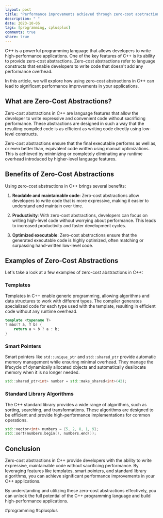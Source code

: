 ```yaml
---
layout: post
title: "Performance improvements achieved through zero-cost abstractions in C++"
description: " "
date: 2023-10-06
tags: [programming, cplusplus]
comments: true
share: true
---
```


C++ is a powerful programming language that allows developers to write high-performance applications. One of the key features of C++ is its ability to provide zero-cost abstractions. Zero-cost abstractions refer to language constructs that enable developers to write code that doesn't add any performance overhead.

In this article, we will explore how using zero-cost abstractions in C++ can lead to significant performance improvements in your applications.

## What are Zero-Cost Abstractions?

Zero-cost abstractions in C++ are language features that allow the developer to write expressive and convenient code without sacrificing performance. These abstractions are designed in such a way that the resulting compiled code is as efficient as writing code directly using low-level constructs.

Zero-cost abstractions ensure that the final executable performs as well as, or even better than, equivalent code written using manual optimizations. This is achieved by minimizing or completely eliminating any runtime overhead introduced by higher-level language features.

## Benefits of Zero-Cost Abstractions

Using zero-cost abstractions in C++ brings several benefits:

1. **Readable and maintainable code**: Zero-cost abstractions allow developers to write code that is more expressive, making it easier to understand and maintain over time.

2. **Productivity**: With zero-cost abstractions, developers can focus on writing high-level code without worrying about performance. This leads to increased productivity and faster development cycles.

3. **Optimized executable**: Zero-cost abstractions ensure that the generated executable code is highly optimized, often matching or surpassing hand-written low-level code.

## Examples of Zero-Cost Abstractions

Let's take a look at a few examples of zero-cost abstractions in C++:

### Templates

Templates in C++ enable generic programming, allowing algorithms and data structures to work with different types. The compiler generates specialized code for each type used with the template, resulting in efficient code without any runtime overhead.

```cpp
template <typename T>
T max(T a, T b) {
    return a > b ? a : b;
}
```

### Smart Pointers

Smart pointers like `std::unique_ptr` and `std::shared_ptr` provide automatic memory management while ensuring minimal overhead. They manage the lifecycle of dynamically allocated objects and automatically deallocate memory when it is no longer needed.

```cpp
std::shared_ptr<int> number = std::make_shared<int>(42);
```

### Standard Library Algorithms

The C++ standard library provides a wide range of algorithms, such as sorting, searching, and transformations. These algorithms are designed to be efficient and provide high-performance implementations for common operations.

```cpp
std::vector<int> numbers = {5, 2, 8, 1, 9};
std::sort(numbers.begin(), numbers.end());
```

## Conclusion

Zero-cost abstractions in C++ provide developers with the ability to write expressive, maintainable code without sacrificing performance. By leveraging features like templates, smart pointers, and standard library algorithms, you can achieve significant performance improvements in your C++ applications.

By understanding and utilizing these zero-cost abstractions effectively, you can unlock the full potential of the C++ programming language and build high-performance applications.

#programming #cplusplus